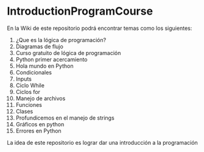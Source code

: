 # IntroductionProgramCourse

En la Wiki de este repositorio podrá encontrar temas como los siguientes:

01. ¿Que es la lógica de programación?
02. Diagramas de flujo
03. Curso gratuito de lógica de programación
04. Python primer acercamiento
05. Hola mundo en Python
06. Condicionales
07. Inputs
08. Ciclo While
09. Ciclos for
10. Manejo de archivos
11. Funciones
12. Clases
13. Profundicemos en el manejo de strings
14. Gráficos en python
15. Errores en Python


La idea de este repositorio es lograr dar una introducción a la programación
